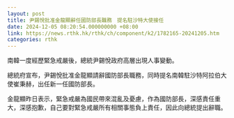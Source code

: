 ```yaml
---
layout: post
title: 尹錫悅批准金龍顯辭任國防部長職務　提名駐沙特大使接任
date: 2024-12-05 08:20:54.000000000 +08:00
link: https://news.rthk.hk/rthk/ch/component/k2/1782165-20241205.htm
categories: rthk
---
```


南韓一度經歷緊急戒嚴後，總統尹錫悅政府高層出現人事變動。

總統府宣布，尹錫悅批准金龍顯請辭國防部長職務，同時提名南韓駐沙特阿拉伯大使崔秉赫，出任新一任國防部長。

金龍顯昨日表示，緊急戒嚴為國民帶來混亂及憂慮，作為國防部長，深感責任重大，深感抱歉，自己要對緊急戒嚴所有相關事態負上責任，因此向總統提出辭職。
